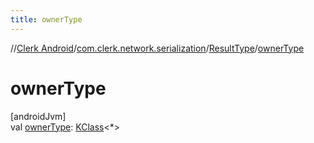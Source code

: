 ```yaml
---
title: ownerType
---
```

//[Clerk Android](../../../index.html)/[com.clerk.network.serialization](../index.html)/[ResultType](index.html)/[ownerType](owner-type.html)



# ownerType



[androidJvm]\
val [ownerType](owner-type.html): [KClass](https://kotlinlang.org/api/latest/jvm/stdlib/kotlin-stdlib/kotlin.reflect/-k-class/index.html)&lt;*&gt;




